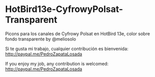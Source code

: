 # HotBird13e-CyfrowyPolsat-Transparent
Picons para los canales de Cyfrowy Polsat en HotBird 13e, color sobre fondo transparente by @meliosolo

Si te gusta mi trabajo, cualquier contribución es bienvenida: http://paypal.me/PedroZapataLosada

If you enjoy my job, any contribution is welcomed: http://paypal.me/PedroZapataLosada
